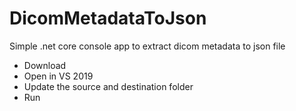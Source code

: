# DicomMetadataToJson
Simple .net core console app to extract dicom metadata to json file

- Download  
- Open in VS 2019  
- Update the source and destination folder  
- Run
